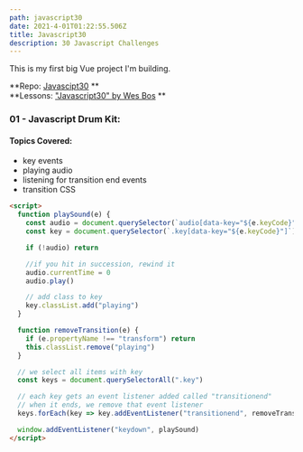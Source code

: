 ```yaml
---
path: javascript30
date: 2021-4-01T01:22:55.506Z
title: Javascript30
description: 30 Javascript Challenges
---
```


This is my first big Vue project I'm building.

**Repo: [Javascipt30](https://github.com/christiandavidturner/Javascript30) ** <br/>
**Lessons: ["Javascript30" by Wes Bos](https://javascript30.com/) **

### 01 - Javascript Drum Kit:

#### Topics Covered:

- key events
- playing audio
- listening for transition end events
- transition CSS

```html
<script>
  function playSound(e) {
    const audio = document.querySelector(`audio[data-key="${e.keyCode}"]`)
    const key = document.querySelector(`.key[data-key="${e.keyCode}"]`)

    if (!audio) return

    //if you hit in succession, rewind it
    audio.currentTime = 0
    audio.play()

    // add class to key
    key.classList.add("playing")
  }

  function removeTransition(e) {
    if (e.propertyName !== "transform") return
    this.classList.remove("playing")
  }

  // we select all items with key
  const keys = document.querySelectorAll(".key")

  // each key gets an event listener added called "transitionend"
  // when it ends, we remove that event listener
  keys.forEach(key => key.addEventListener("transitionend", removeTransition))

  window.addEventListener("keydown", playSound)
</script>
```
